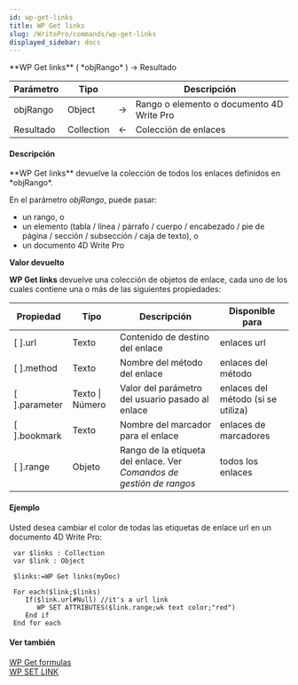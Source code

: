 ```yaml
---
id: wp-get-links
title: WP Get links
slug: /WritePro/commands/wp-get-links
displayed_sidebar: docs
---
```


<!--REF #_command_.WP Get links.Syntax-->**WP Get links** ( *objRango* ) -> Resultado<!-- END REF-->
<!--REF #_command_.WP Get links.Params-->
| Parámetro | Tipo |  | Descripción |
| --- | --- | --- | --- |
| objRango | Object | &rarr; | Rango o elemento o documento 4D Write Pro |
| Resultado | Collection | &larr; | Colección de enlaces |

<!-- END REF-->

#### Descripción 

<!--REF #_command_.WP Get links.Summary-->**WP Get links** devuelve la colección de todos los enlaces definidos en *objRango*.<!-- END REF-->

En el parámetro *objRango*, puede pasar:

* un rango, o
* un elemento (tabla / línea / párrafo / cuerpo / encabezado / pie de página / sección / subsección / caja de texto), o
* un documento 4D Write Pro

**Valor devuelto**

**WP Get links** devuelve una colección de objetos de enlace, cada uno de los cuales contiene una o más de las siguientes propiedades:

| **Propiedad**   | **Tipo**        | **Descripción**                                                      | **Disponible para**                |
| --------------- | --------------- | -------------------------------------------------------------------- | ---------------------------------- |
| \[ \].url       | Texto           | Contenido de destino del enlace                                      | enlaces url                        |
| \[ \].method    | Texto           | Nombre del método del enlace                                         | enlaces del método                 |
| \[ \].parameter | Texto \| Número | Valor del parámetro del usuario pasado al enlace                     | enlaces del método (si se utiliza) |
| \[ \].bookmark  | Texto           | Nombre del marcador para el enlace                                   | enlaces de marcadores              |
| \[ \].range     | Objeto          | Rango de la etiqueta del enlace. Ver *Comandos de gestión de rangos* | todos los enlaces                  |

#### Ejemplo 

Usted desea cambiar el color de todas las etiquetas de enlace url en un documento 4D Write Pro:

```4d
 var $links : Collection
 var $link : Object
 
 $links:=WP Get links(myDoc)
 
 For each($link;$links)
    If($link.url#Null) //it's a url link
       WP SET ATTRIBUTES($link.range;wk text color;"red")
    End if
 End for each
```

#### Ver también 

  
[WP Get formulas](wp-get-formulas.md)  
[WP SET LINK](wp-set-link.md)  